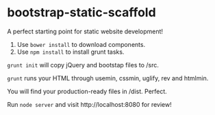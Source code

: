 bootstrap-static-scaffold
=========================

A perfect starting point for static website development!

1. Use `bower install` to download components.
2. Use `npm install` to install grunt tasks.


`grunt init` will copy jQuery and bootstap files to /src.

`grunt` runs your HTML through usemin, cssmin, uglify, rev and htmlmin.

You will find your production-ready files in /dist. Perfect.

Run `node server` and visit http://localhost:8080 for review!
